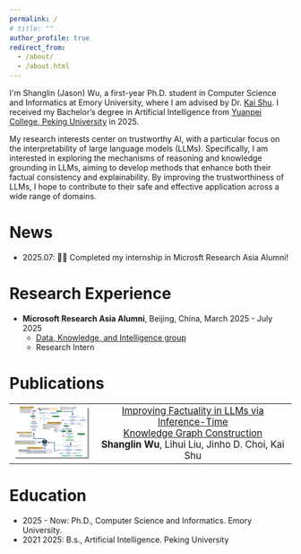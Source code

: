 ```yaml
---
permalink: /
# title: ""
author_profile: true
redirect_from: 
  - /about/
  - /about.html
---
```


I'm Shanglin (Jason) Wu, a first-year Ph.D. student in Computer Science and Informatics at Emory University, where I am advised by Dr. [Kai Shu](https://www.cs.emory.edu/~kshu5/). I received my Bachelor’s degree in Artificial Intelligence from [Yuanpei College, Peking University](https://yuanpei.pku.edu.cn/en/aboutyuanpei/collegeprofile/index.htm) in 2025.

My research interests center on trustworthy AI, with a particular focus on the interpretability of large language models (LLMs). Specifically, I am interested in exploring the mechanisms of reasoning and knowledge grounding in LLMs, aiming to develop methods that enhance both their factual consistency and explainability. By improving the trustworthiness of LLMs, I hope to contribute to their safe and effective application across a wide range of domains.


News
======
- 2025.07: 🎉🎉 Completed my internship in Microsft Research Asia Alumni!

Research Experience
======
- **Microsoft Research Asia Alumni**,  Beijing, China, March 2025 - July 2025
  - [Data, Knowledge, and Intelligence group](https://www.microsoft.com/en-us/research/group/data-knowledge-intelligence/)
  - Research Intern

Publications
======
<table style="width: 100%; border: none; border-collapse: collapse;">
  <tr>
    <td style="width: 30%; vertical-align: top;">
      <img src="../files/KG_Factuality.jpg" alt="Diagram of KG Factuality Improvement" style="max-width: 100%; height: auto;">
    </td>
    <td style="width: 70%; vertical-align: top; text-align: center; font-size: 1.2em;">
      <a href="https://arxiv.org/abs/2509.03540">Improving Factuality in LLMs via Inference-Time<br>Knowledge Graph Construction</a><br>
      <strong>Shanglin Wu</strong>, Lihui Liu, Jinho D. Choi, Kai Shu<br>
    </td>
  </tr>
</table>

Education
======
- 2025 - Now: Ph.D., Computer Science and Informatics. Emory University.
- 2021 2025: B.s., Artificial Intelligence. Peking University




